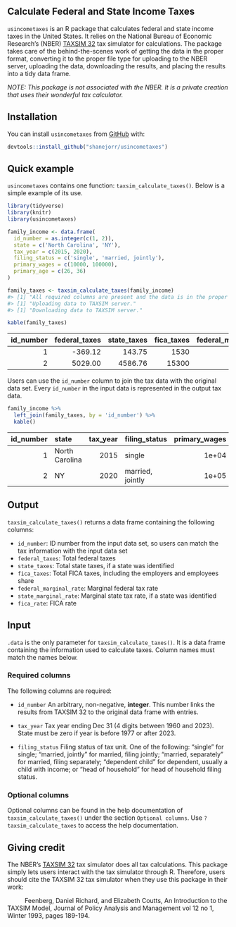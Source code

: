 
<!-- README.md is generated from README.Rmd. Please edit that file -->
<!-- badges: start -->
<!-- badges: end -->

## Calculate Federal and State Income Taxes

`usincometaxes` is an R package that calculates federal and state income
taxes in the United States. It relies on the National Bureau of Economic
Research’s (NBER) [TAXSIM 32](https://users.nber.org/~taxsim/taxsim32/)
tax simulator for calculations. The package takes care of the
behind-the-scenes work of getting the data in the proper format,
converting it to the proper file type for uploading to the NBER server,
uploading the data, downloading the results, and placing the results
into a tidy data frame.

*NOTE: This package is not associated with the NBER. It is a private
creation that uses their wonderful tax calculator.*

## Installation

You can install `usincometaxes` from
[GitHub](https://github.com/shanejorr/usincometaxes) with:

``` r
devtools::install_github("shanejorr/usincometaxes")
```

## Quick example

`usincometaxes` contains one function: `taxsim_calculate_taxes()`. Below
is a simple example of its use.

``` r
library(tidyverse)
library(knitr)
library(usincometaxes)

family_income <- data.frame(
  id_number = as.integer(c(1, 2)),
  state = c('North Carolina', 'NY'),
  tax_year = c(2015, 2020),
  filing_status = c('single', 'married, jointly'),
  primary_wages = c(10000, 100000),
  primary_age = c(26, 36)
)

family_taxes <- taxsim_calculate_taxes(family_income)
#> [1] "All required columns are present and the data is in the proper format!"
#> [1] "Uploading data to TAXSIM server."
#> [1] "Downloading data to TAXSIM server."
```

``` r
kable(family_taxes)
```

| id_number | federal_taxes | state_taxes | fica_taxes | federal_marginal_rate | state_marginal_rate | fica_rate |
|----------:|--------------:|------------:|-----------:|----------------------:|--------------------:|----------:|
|         1 |       -369.12 |      143.75 |       1530 |                  7.65 |                5.75 |        15 |
|         2 |       5029.00 |     4586.76 |      15300 |                 12.00 |                6.09 |        15 |

Users can use the `id_number` column to join the tax data with the
original data set. Every `id_number` in the input data is represented in
the output tax data.

``` r
family_income %>%
  left_join(family_taxes, by = 'id_number') %>%
  kable()
```

| id_number | state          | tax_year | filing_status    | primary_wages | primary_age | federal_taxes | state_taxes | fica_taxes | federal_marginal_rate | state_marginal_rate | fica_rate |
|----------:|:---------------|---------:|:-----------------|--------------:|------------:|--------------:|------------:|-----------:|----------------------:|--------------------:|----------:|
|         1 | North Carolina |     2015 | single           |         1e+04 |          26 |       -369.12 |      143.75 |       1530 |                  7.65 |                5.75 |        15 |
|         2 | NY             |     2020 | married, jointly |         1e+05 |          36 |       5029.00 |     4586.76 |      15300 |                 12.00 |                6.09 |        15 |

## Output

`taxsim_calculate_taxes()` returns a data frame containing the following
columns:

-   `id_number`: ID number from the input data set, so users can match
    the tax information with the input data set
-   `federal_taxes`: Total federal taxes
-   `state_taxes`: Total state taxes, if a state was identified
-   `fica_taxes`: Total FICA taxes, including the employers and
    employees share
-   `federal_marginal_rate`: Marginal federal tax rate
-   `state_marginal_rate`: Marginal state tax rate, if a state was
    identified
-   `fica_rate`: FICA rate

## Input

`.data` is the only parameter for `taxsim_calculate_taxes()`. It is a
data frame containing the information used to calculate taxes. Column
names must match the names below.

### Required columns

The following columns are required:

-   `id_number` An arbitrary, non-negative, **integer**. This number
    links the results from TAXSIM 32 to the original data frame with
    entries.

-   `tax_year` Tax year ending Dec 31 (4 digits between 1960 and 2023).
    State must be zero if year is before 1977 or after 2023.

-   `filing_status` Filing status of tax unit. One of the following:
    “single” for single; “married, jointly” for married, filing jointly;
    “married, separately” for married, filing separately; “dependent
    child” for dependent, usually a child with income; or “head of
    household” for head of household filing status.

### Optional columns

Optional columns can be found in the help documentation of
`taxsim_calculate_taxes()` under the section `Optional columns`. Use
`?taxsim_calculate_taxes` to access the help documentation.

## Giving credit

The NBER’s [TAXSIM 32](https://users.nber.org/~taxsim/taxsim32/) tax
simulator does all tax calculations. This package simply lets users
interact with the tax simulator through R. Therefore, users should cite
the TAXSIM 32 tax simulator when they use this package in their work:

          Feenberg, Daniel Richard, and Elizabeth Coutts, An
Introduction to the TAXSIM Model, Journal of Policy Analysis and
Management vol 12 no 1, Winter 1993, pages 189-194.
